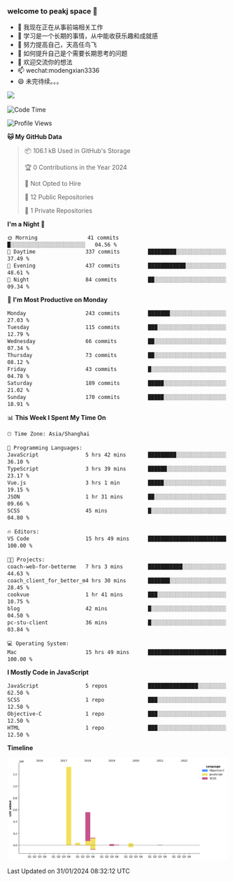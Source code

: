### welcome to peakj space 👋



- 🔭 我现在正在从事前端相关工作
- 🌱 学习是一个长期的事情，从中能收获乐趣和成就感
- 👯 努力提高自己，天高任鸟飞
- 🤔 如何提升自己是个需要长期思考的问题
- 💬 欢迎交流你的想法
- 📫 wechat:modengxian3336
- 😄 未完待续。。。

![](https://s2.ax1x.com/2019/06/28/ZKxc4J.jpg)

<!--START_SECTION:waka-->
![Code Time](http://img.shields.io/badge/Code%20Time-3%2C246%20hrs%2046%20mins-blue)

![Profile Views](http://img.shields.io/badge/Profile%20Views-0-blue)

**🐱 My GitHub Data** 

> 📦 106.1 kB Used in GitHub's Storage 
 > 
> 🏆 0 Contributions in the Year 2024
 > 
> 🚫 Not Opted to Hire
 > 
> 📜 12 Public Repositories 
 > 
> 🔑 1 Private Repositories 
 > 
**I'm a Night 🦉** 

```text
🌞 Morning                41 commits          █░░░░░░░░░░░░░░░░░░░░░░░░   04.56 % 
🌆 Daytime                337 commits         █████████░░░░░░░░░░░░░░░░   37.49 % 
🌃 Evening                437 commits         ████████████░░░░░░░░░░░░░   48.61 % 
🌙 Night                  84 commits          ██░░░░░░░░░░░░░░░░░░░░░░░   09.34 % 
```
📅 **I'm Most Productive on Monday** 

```text
Monday                   243 commits         ███████░░░░░░░░░░░░░░░░░░   27.03 % 
Tuesday                  115 commits         ███░░░░░░░░░░░░░░░░░░░░░░   12.79 % 
Wednesday                66 commits          ██░░░░░░░░░░░░░░░░░░░░░░░   07.34 % 
Thursday                 73 commits          ██░░░░░░░░░░░░░░░░░░░░░░░   08.12 % 
Friday                   43 commits          █░░░░░░░░░░░░░░░░░░░░░░░░   04.78 % 
Saturday                 189 commits         █████░░░░░░░░░░░░░░░░░░░░   21.02 % 
Sunday                   170 commits         █████░░░░░░░░░░░░░░░░░░░░   18.91 % 
```


📊 **This Week I Spent My Time On** 

```text
🕑︎ Time Zone: Asia/Shanghai

💬 Programming Languages: 
JavaScript               5 hrs 42 mins       █████████░░░░░░░░░░░░░░░░   36.10 % 
TypeScript               3 hrs 39 mins       ██████░░░░░░░░░░░░░░░░░░░   23.17 % 
Vue.js                   3 hrs 1 min         █████░░░░░░░░░░░░░░░░░░░░   19.15 % 
JSON                     1 hr 31 mins        ██░░░░░░░░░░░░░░░░░░░░░░░   09.66 % 
SCSS                     45 mins             █░░░░░░░░░░░░░░░░░░░░░░░░   04.80 % 

🔥 Editors: 
VS Code                  15 hrs 49 mins      █████████████████████████   100.00 % 

🐱‍💻 Projects: 
coach-web-for-betterme   7 hrs 3 mins        ███████████░░░░░░░░░░░░░░   44.63 % 
coach_client_for_better_m4 hrs 30 mins       ███████░░░░░░░░░░░░░░░░░░   28.45 % 
cookvue                  1 hr 41 mins        ███░░░░░░░░░░░░░░░░░░░░░░   10.75 % 
blog                     42 mins             █░░░░░░░░░░░░░░░░░░░░░░░░   04.50 % 
pc-stu-client            36 mins             █░░░░░░░░░░░░░░░░░░░░░░░░   03.84 % 

💻 Operating System: 
Mac                      15 hrs 49 mins      █████████████████████████   100.00 % 
```

**I Mostly Code in JavaScript** 

```text
JavaScript               5 repos             ████████████████░░░░░░░░░   62.50 % 
SCSS                     1 repo              ███░░░░░░░░░░░░░░░░░░░░░░   12.50 % 
Objective-C              1 repo              ███░░░░░░░░░░░░░░░░░░░░░░   12.50 % 
HTML                     1 repo              ███░░░░░░░░░░░░░░░░░░░░░░   12.50 % 
```



**Timeline**

![Lines of Code chart](https://raw.githubusercontent.com/PeakJ/PeakJ/master/assets/bar_graph.png)


 Last Updated on 31/01/2024 08:32:12 UTC
<!--END_SECTION:waka-->
